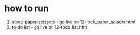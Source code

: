 <h1>how to run</h1>

<ol>
  <li>stone-paper-scissors - go live on 12-rock_paper_scisors.html</li>
  <li>to-do list - go live on 12-todo_list.html</li>
